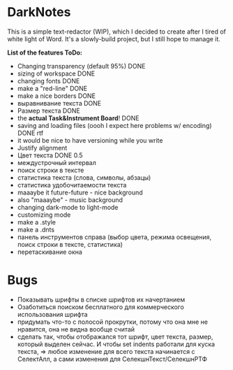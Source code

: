 # DarkNotes

This is a simple text-redactor (WIP), which I decided to create after I tired of white light of Word. It's a slowly-build project, but I still hope to manage it.

**List of the features ToDo:**
- Changing transparency (default 95%) DONE
- sizing of workspace DONE
- changing fonts DONE
- make a "red-line" DONE
- make a nice borders DONE
- выравнивание текста DONE
- Размер текста DONE
- the **actual Task&Instrument Board**! DONE
- saving and loading files (oooh I expect here problems w/ encoding) DONE rtf
- it would be nice to have versioning while you write
- Justify alignment
- Цвет текста DONE 0.5
- междустрочный интервал
- поиск строки в тексте
- статистика текста (слова, символы, абзацы)
- статистика удобочитаемости текста
- maaaybe it future-future - nice background
- also "maaaybe" - music background
- changing dark-mode to light-mode
- customizing mode
- make a .style
- make a .dnts
- панель инструментов справа (выбор цвета, режима освещения, поиск строки в тексте, статистика)
- перетаскивание окна

# Bugs

- Показывать шрифты в списке шрифтов их начертанием
- Озаботиться поиском бесплатного для коммерческого использования шрифта
- придумать что-то с полосой прокрутки, потому что она мне не нравится, она не видна вообще считай
- сделать так, чтобы отображался тот шрифт, цвет текста, размер, который выделен сейчас. И чтобы set indents работали для куска текста, => любое изменение для всего текста начинается с СелектАлл, а сами изменения для СелекшнТекст/СелекшнРТФ
